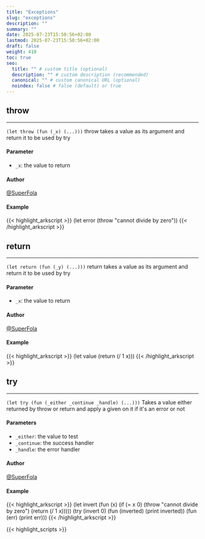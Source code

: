 ```yaml
---
title: "Exceptions"
slug: "exceptions"
description: ""
summary: ""
date: 2025-07-23T15:50:56+02:00
lastmod: 2025-07-23T15:50:56+02:00
draft: false
weight: 410
toc: true
seo:
  title: "" # custom title (optional)
  description: "" # custom description (recommended)
  canonical: "" # custom canonical URL (optional)
  noindex: false # false (default) or true
---
```


## throw

---
`(let throw (fun (_x) (...)))`
throw takes a value as its argument and return it to be used by try

#### Parameter
- `_x`: the value to return

#### Author
[@SuperFola](https://github.com/SuperFola)

#### Example
{{< highlight_arkscript >}}
(let error (throw "cannot divide by zero"))
{{< /highlight_arkscript >}}

## return

---
`(let return (fun (_y) (...)))`
return takes a value as its argument and return it to be used by try

#### Parameter
- `_x`: the value to return

#### Author
[@SuperFola](https://github.com/SuperFola)

#### Example
{{< highlight_arkscript >}}
(let value (return (/ 1 x)))
{{< /highlight_arkscript >}}

## try

---
`(let try (fun (_either _continue _handle) (...)))`
Takes a value either returned by throw or return and apply a given on it if it's an error or not

#### Parameters
- `_either`: the value to test
- `_continue`: the success handler
- `_handle`: the error handler

#### Author
[@SuperFola](https://github.com/SuperFola)

#### Example
{{< highlight_arkscript >}}
(let invert (fun (x)
    (if (= x 0)
        (throw "cannot divide by zero")
        (return (/ 1 x)))))
(try (invert 0)
    (fun (inverted) (print inverted))
    (fun (err) (print err)))
{{< /highlight_arkscript >}}



{{< highlight_scripts >}}
